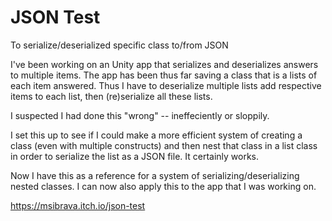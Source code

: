 # JSON Test
 To serialize/deserialized specific class to/from JSON
 
 I've been working on an Unity app that serializes and deserializes answers to multiple items. The app has been thus far saving a class that is a lists of each item answered. Thus I have to deserialize multiple lists add respective items to each list, then (re)serialize all these lists.
 
 I suspected I had done this "wrong" -- ineffeciently or sloppily.
 
I set this up to see if I could make a more efficient system of creating a class (even with multiple constructs) and then nest that class in a list class in order to serialize the list as a JSON file. It certainly works.

Now I have this as a reference for a system of serializing/deserializing nested classes.
I can now also apply this to the app that I was working on.

https://msibrava.itch.io/json-test
